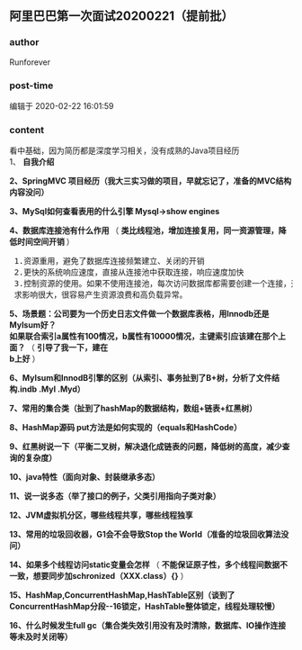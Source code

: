 ## 阿里巴巴第一次面试20200221（提前批）
### author 
Runforever
### post-time 

编辑于  2020-02-22 16:01:59
### content 
<div class="post-topic-des nc-post-content">
 <p>
  看中基础，因为简历都是深度学习相关，没有成熟的Java项目经历
  <br/>
  1、
  <strong>
   自我介绍
  </strong>
 </p>
 <p>
  <strong>
   2、SpringMVC  项目经历（我大三实习做的项目，早就忘记了，准备的MVC结构内容没问）
  </strong>
 </p>
 <p>
  <strong>
   3、MySql如何查看表用的什么引擎    Mysql-&gt;show engines
  </strong>
 </p>
 <p>
  <strong>
   4、数据库连接池有什么作用
  </strong>
  （
  <strong>
   类比线程池，增加连接复用，同一资源管理，降低时间空间开销
  </strong>
  ）
 </p>
 <pre class="prettyprint"> 1.资源重用，避免了数据库连接频繁建立、关闭的开销
 2.更快的系统响应速度，直接从连接池中获取连接，响应速度加快
 3.控制资源的使用。如果不使用连接池，每次访问数据库都需要创建一个连接，这样系统的稳定性受系统连接需                    
 求影响很大，很容易产生资源浪费和高负载异常。 </pre>
 <p>
  <strong>
   5、场景题：公司要为一个历史日志文件做一个数据库表格，用Innodb还是MyIsum好？
  </strong>
  <br/>
  <strong>
   如果联合索引a属性有100情况，b属性有10000情况，主键索引应该建在那个上面？
  </strong>
  （
  <strong>
   引导了我一下，建在
   <br/>
   b上好
  </strong>
  ）
 </p>
 <p>
  <strong>
   6、MyIsum和InnodB引擎的区别（从索引、事务扯到了B+树，分析了文件结构.indb  .MyI  .Myd）
  </strong>
 </p>
 <p>
  <strong>
   7、常用的集合类（扯到了hashMap的数据结构，数组+链表+红黑树）
  </strong>
 </p>
 <p>
  <strong>
   8、HashMap源码 put方法是如何实现的（equals和HashCode）
  </strong>
 </p>
 <p>
  <strong>
   9、红黑树说一下（平衡二叉树，解决退化成链表的问题，降低树的高度，减少查询的复杂度）
  </strong>
 </p>
 <p>
  <strong>
   10、java特性（面向对象、封装继承多态）
  </strong>
 </p>
 <p>
  <strong>
   11、说一说多态（举了接口的例子，父类引用指向子类对象）
  </strong>
 </p>
 <p>
  <strong>
   12、JVM虚拟机分区，哪些线程共享，哪些线程独享
  </strong>
 </p>
 <p>
  <strong>
   13、常用的垃圾回收器，G1会不会导致Stop the World（准备的垃圾回收算法没问）
  </strong>
 </p>
 <p>
  <strong>
   14、如果多个线程访问static变量会怎样
  </strong>
  （
  <strong>
   不能保证原子性，多个线程间数据不一致，想要同步加schronized（XXX.class）{}
  </strong>
  ）
 </p>
 <p>
  <strong>
   15、HashMap,ConcurrentHashMap,HashTable区别（谈到了ConcurrentHashMap分段--16锁定，HashTable整体锁定，线程处理较慢）
  </strong>
 </p>
 <p>
  <strong>
   16、什么时候发生full gc（集合类失效引用没有及时清除，数据库、IO操作连接等未及时关闭等）
  </strong>
 </p>
</div>
